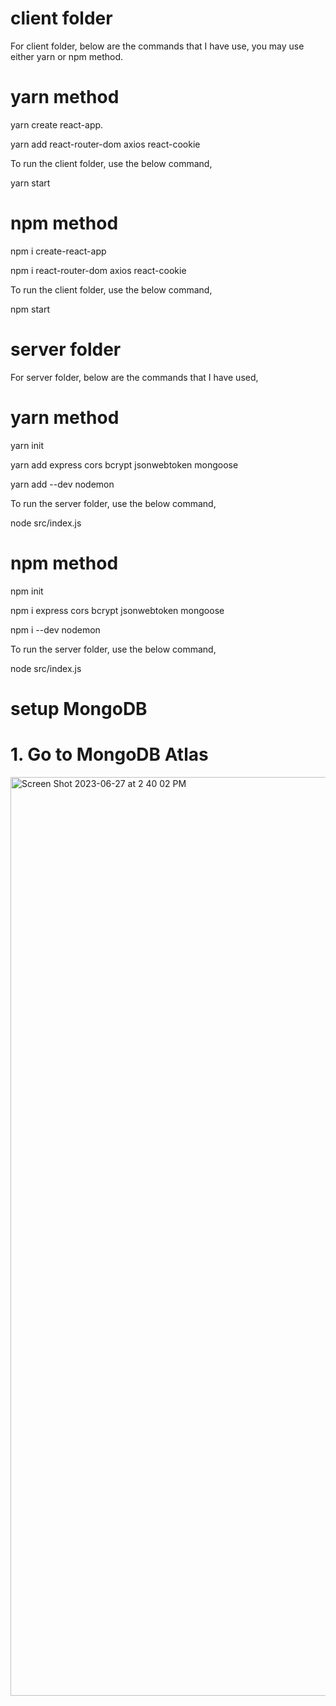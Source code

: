 # client folder

For client folder, below are the commands that I have use, you may use either yarn or npm method. 

# yarn method

yarn create react-app.

yarn add react-router-dom axios react-cookie

To run the client folder, use the below command,

yarn start

# npm method

npm i create-react-app

npm i react-router-dom axios react-cookie

To run the client folder, use the below command,

npm start


# server folder

For server folder, below are the commands that I have used,

# yarn method

yarn init

yarn add express cors bcrypt jsonwebtoken mongoose

yarn add --dev nodemon

To run the server folder, use the below command,

node src/index.js

# npm method

npm init

npm i express cors bcrypt jsonwebtoken mongoose

npm i --dev nodemon

To run the server folder, use the below command,

node src/index.js

# setup MongoDB

# 1. Go to MongoDB Atlas
<img width="1470" alt="Screen Shot 2023-06-27 at 2 40 02 PM" src="https://github.com/wingck/capstone/assets/99191737/00ec9944-8d64-467c-8763-744f7ab77af1">
